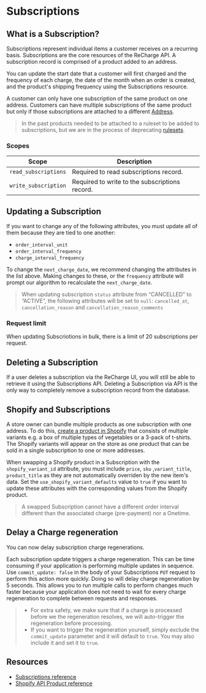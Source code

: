 # Subscriptions
## What is a Subscription?
Subscriptions represent individual items a customer receives on a recurring basis. Subscriptions are the core resources of the ReCharge API. A subscription record is comprised of a product added to an address. 

You can update the start date that a customer will first charged and the frequency of each charge, the date of the month when an order is created, and the product's shipping frequency using the Subscriptions resource.

A customer can only have one subscription of the same product on one address. Customers can have multiple subscriptions of the same product but only if those subscriptions are attached to a different [Address](https://developer.rechargepayments.com/?shell#update-an-address).

<!-- theme: info -->
> In the past products needed to be attached to a ruleset to be added to subscriptions, but we are in the process of deprecating [rulesets](https://support.rechargepayments.com/hc/en-us/articles/360008830873-Creating-subscription-rulesets).

### Scopes
|Scope|Description|
|-|-|
|`read_subscriptions`| Required to read subscriptions record.|
|`write_subscription`| Required to write to the subscriptions record.|

## Updating a Subscription
If you want to change any of the following attributes, you must update all of them because they are tied to one another:

- `order_interval_unit`
- `order_interval_frequency`
- `charge_interval_frequency`

To change the `next_charge_date`, we recommend changing the attributes in the list above. Making changes to these, or the `frequency` attribute will prompt our algorithm to recalculate the `next_charge_date`. 

<!--theme: info-->
> When updating subscription `status` attribute from “CANCELLED” to “ACTIVE”, the following attributes will be set to `null`: `cancelled_at`, `cancellation_reason` and `cancellation_reason_comments`

### Request limit

When updating Subscriotions in bulk, there is a limit of 20 subscriptions per request.

## Deleting a Subscription
If a user deletes a subscription via the ReCharge UI, you will still be able to retrieve it using the Subscriptions API. Deleting a Subscription via API is the only way to completely remove a subscription record from the database. 

## Shopify and Subscriptions

A store owner can bundle multiple products as one subscription with one address. To do this, [create a product in Shopify](https://shopify.dev/docs/admin-api/rest/reference/products/product#create-2020-10)
that consists of multiple variants e.g. a box of multiple types of vegetables or a 3-pack of t-shirts. The Shopify variants will appear on the store as one product that can be sold in a single subscription to one or more addresses.

When swapping a Shopify product in a Subscription with the `shopify_variant_id` attribute, you must include `price`, `sku`
,`variant_title`, `product_title` as they are not automatically overriden by the new item's data. Set the `use_shopify_variant_defaults` value to `true` if you want to update these attributes with the corresponding values from the Shopify product.

<!-- theme: info-->
> A swapped Subscription cannot have a different order interval different than the associated charge (pre-payment) nor a Onetime.

## Delay a Charge regeneration
You can now delay subscription charge regenerations.

Each subscription update triggers a charge regeneration. This can be time consuming if your application is performing multiple updates in sequence. Use `commit_update: false` in the body of your Subscriptions `PUT` request to perform this action more quickly. Doing so will delay charge regeneration by 5 seconds. This allows you to run multiple calls to perform changes much faster because your application does not need to wait for every charge regeneration to complete between requests and responses. 

<!-- theme: info-->
> - For extra safety, we make sure that if a charge is processed before we the regeneration resolves, we will auto-trigger the regeneration before processing.
> - If you want to trigger the regeneration yourself, simply exclude the `commit_update` parameter and it will default to `true`. You may also include it and set it to `true`.

## Resources
- [Subscriptions reference](https://developer.rechargepayments.com/?php#subscriptions)
- [Shopify API Product reference](https://shopify.dev/docs/admin-api/rest/reference/products/product)
